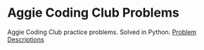 # Aggie Coding Club Problems

Aggie Coding Club practice problems. Solved in Python. [Problem Descriptions](https://docs.google.com/presentation/d/1ws5eb-kPpjwQD5o04M_aPJF1pSsENwc9GSUaB9q2cYA/edit#slide=id.p)